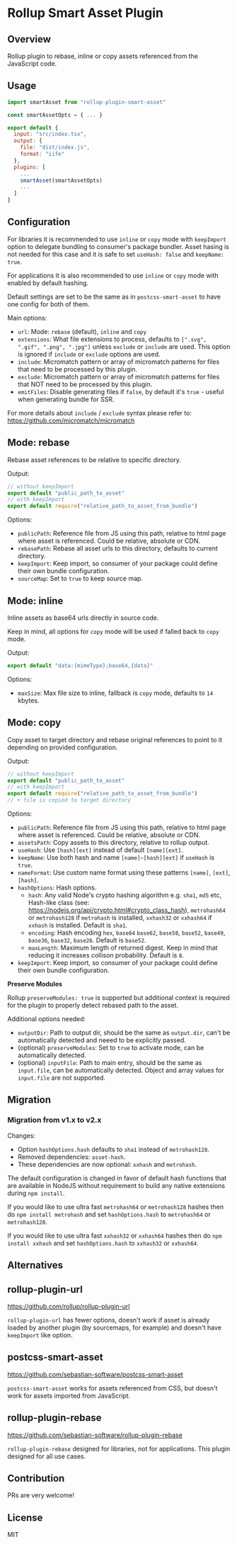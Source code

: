 # Rollup Smart Asset Plugin

## Overview

Rollup plugin to rebase, inline or copy assets referenced from the JavaScript code.

## Usage

```js
import smartAsset from "rollup-plugin-smart-asset"

const smartAssetOpts = { ... }

export default {
  input: "src/index.tsx",
  output: {
    file: "dist/index.js",
    format: "iife"
  },
  plugins: [
    ...
    smartAsset(smartAssetOpts)
    ...
  ]
}
```

## Configuration

For libraries it is recommended to use `inline` or `copy` mode with `keepImport`
option to delegate bundling to consumer's package bundler. Asset hasing is not
needed for this case and it is safe to set `useHash: false` and `keepName: true`.

For applications it is also recommended to use `inline` or `copy` mode with
enabled by default hashing.

Default settings are set to be the same as in `postcss-smart-asset` to have one
config for both of them.

Main options:

- `url`: Mode: `rebase` (default), `inline` and `copy`
- `extensions`: What file extensions to process, defaults to
  `[".svg", ".gif", ".png", ".jpg"]` unless `exclude` or `include` are used.
  This option is ignored if `include` or `exclude` options are used.
- `include`: Micromatch pattern or array of micromatch patterns for files that
  need to be processed by this plugin.
- `exclude`: Micromatch pattern or array of micromatch patterns for files that
  NOT need to be processed by this plugin.
- `emitFiles`: Disable generating files if `false`, by default it's `true` -
  useful when generating bundle for SSR.

For more details about `include` / `exclude` syntax please refer to:
<https://github.com/micromatch/micromatch>

## Mode: rebase

Rebase asset references to be relative to specific directory.

Output:

```js
// without keepImport
export default "public_path_to_asset"
// with keepImport
export default require("relative_path_to_asset_from_bundle")
```

Options:

- `publicPath`: Reference file from JS using this path, relative to html page
  where asset is referenced. Could be relative, absolute or CDN.
- `rebasePath`: Rebase all asset urls to this directory, defaults to current directory.
- `keepImport`: Keep import, so consumer of your package could define their own
  bundle configuration.
- `sourceMap`: Set to `true` to keep source map.

## Mode: inline

Inline assets as base64 urls directly in source code.

Keep in mind, all options for `copy` mode will be used if falled back to `copy` mode.

Output:

```js
export default "data:{mimeType};base64,{data}"
```

Options:

- `maxSize`: Max file size to inline, fallback is `copy` mode, defaults to `14` kbytes.

## Mode: copy

Copy asset to target directory and rebase original references to point to it
depending on provided configuration.

Output:

```js
// without keepImport
export default "public_path_to_asset"
// with keepImport
export default require("relative_path_to_asset_from_bundle")
// + file is copied to target directory
```

Options:

- `publicPath`: Reference file from JS using this path, relative to html page
  where asset is referenced. Could be relative, absolute or CDN.
- `assetsPath`: Copy assets to this directory, relative to rollup output.
- `useHash`: Use `[hash][ext]` instead of default `[name][ext]`.
- `keepName`: Use both hash and name `[name]~[hash][ext]` if `useHash` is `true`.
- `nameFormat`: Use custom name format using these patterns `[name]`, `[ext]`,
  `[hash]`.
- `hashOptions`: Hash options.
  - `hash`: Any valid Node's crypto hashing algorithm e.g. `sha1`, `md5` etc,
    Hash-like class (see: https://nodejs.org/api/crypto.html#crypto_class_hash),
    `metrohash64` or `metrohash128` if `metrohash` is installed,
    `xxhash32` or `xxhash64` if `xxhash` is installed.
    Default is `sha1`.
  - `encoding`: Hash encoding `hex`, `base64` `base62`, `base58`, `base52`,
    `base49`, `base36`, `base32`, `base26`. Default is `base52`.
  - `maxLength`: Maximum length of returned digest. Keep in mind that
    reducing it increases collison probability. Default is `8`.
- `keepImport`: Keep import, so consumer of your package could define their own
  bundle configuration.

**Preserve Modules**

Rollup `preserveModules: true` is supported but additional context is required
for the plugin to properly detect rebased path to the asset.

Additional options needed:

- `outputDir`: Path to output dir, should be the same as `output.dir`, can't be
  automatically detected and neeed to be explicitly passed.
- (optional) `preserveModules`: Set to `true` to activate mode, can be
  automatically detected.
- (optional) `inputFile`: Path to main entry, should be the same as `input.file`,
  can be automatically detected. Object and array values for `input.file` are not
  supported.

## Migration

### Migration from v1.x to v2.x

Changes:

- Option `hashOptions.hash` defaults to `sha1` instead of `metrohash128`.
- Removed dependencies: `asset-hash`.
- These dependencies are now optional: `xxhash` and `metrohash`.

The default configuration is changed in favor of default hash functions
that are available in NodeJS without requirement to build any native
extensions during `npm install`.

If you would like to use ultra fast `metrohash64` or `metrohash128` hashes
then do `npm install metrohash` and set `hashOptions.hash` to `metrohash64`
or `metrohash128`.

If you would like to use ultra fast `xxhash32` or `xxhash64` hashes
then do `npm install xxhash` and set `hashOptions.hash` to `xxhash32`
or `xxhash64`.

## Alternatives

## rollup-plugin-url

<https://github.com/rollup/rollup-plugin-url>

`rollup-plugin-url` has fewer options, doesn't work if asset is already loaded
by another plugin (by sourcemaps, for example) and doesn't have `keepImport`
like option.

## postcss-smart-asset

<https://github.com/sebastian-software/postcss-smart-asset>

`postcss-smart-asset` works for assets referenced from CSS, but doesn't work for
assets imported from JavaScript.

## rollup-plugin-rebase

<https://github.com/sebastian-software/rollup-plugin-rebase>

`rollup-plugin-rebase` designed for libraries, not for applications. This plugin
designed for all use cases.

## Contribution

PRs are very welcome!

## License

MIT
